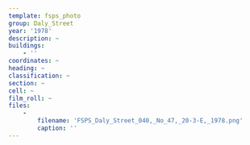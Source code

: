 ```yaml
---
template: fsps_photo
group: Daly_Street
year: '1978'
description: ~
buildings:
    - ''
coordinates: ~
heading: ~
classification: ~
section: ~
cell: ~
film_roll: ~
files:
    -
        filename: 'FSPS_Daly_Street_040,_No_47,_20-3-E,_1978.png'
        caption: ''
---
```

